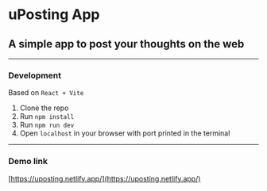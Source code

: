 # uPosting App

## A simple app to post your thoughts on the web

---

### Development

Based on `React + Vite`

1. Clone the repo
2. Run `npm install`
3. Run `npm run dev`
4. Open `localhost` in your browser with port printed in the terminal

---

### Demo link

[https://uposting.netlify.app/](https://uposting.netlify.app/)
